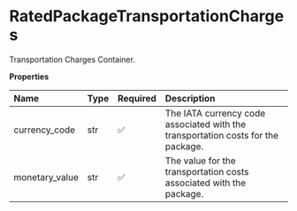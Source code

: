 # RatedPackageTransportationCharges

Transportation Charges Container.

**Properties**

| Name           | Type | Required | Description                                                                      |
| :------------- | :--- | :------- | :------------------------------------------------------------------------------- |
| currency_code  | str  | ✅       | The IATA currency code associated with the transportation costs for the package. |
| monetary_value | str  | ✅       | The value for the transportation costs associated with the package.              |

<!-- This file was generated by liblab | https://liblab.com/ -->
